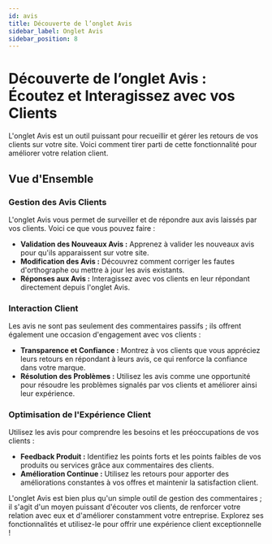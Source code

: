 ```yaml
---
id: avis
title: Découverte de l’onglet Avis
sidebar_label: Onglet Avis
sidebar_position: 8
---
```


# Découverte de l’onglet Avis : Écoutez et Interagissez avec vos Clients

L'onglet Avis est un outil puissant pour recueillir et gérer les retours de vos clients sur votre site. Voici comment tirer parti de cette fonctionnalité pour améliorer votre relation client.

## Vue d'Ensemble

### Gestion des Avis Clients

L'onglet Avis vous permet de surveiller et de répondre aux avis laissés par vos clients. Voici ce que vous pouvez faire :

- **Validation des Nouveaux Avis :** Apprenez à valider les nouveaux avis pour qu'ils apparaissent sur votre site.
- **Modification des Avis :** Découvrez comment corriger les fautes d'orthographe ou mettre à jour les avis existants.
- **Réponses aux Avis :** Interagissez avec vos clients en leur répondant directement depuis l'onglet Avis.

### Interaction Client

Les avis ne sont pas seulement des commentaires passifs ; ils offrent également une occasion d'engagement avec vos clients :

- **Transparence et Confiance :** Montrez à vos clients que vous appréciez leurs retours en répondant à leurs avis, ce qui renforce la confiance dans votre marque.
- **Résolution des Problèmes :** Utilisez les avis comme une opportunité pour résoudre les problèmes signalés par vos clients et améliorer ainsi leur expérience.

### Optimisation de l'Expérience Client

Utilisez les avis pour comprendre les besoins et les préoccupations de vos clients :

- **Feedback Produit :** Identifiez les points forts et les points faibles de vos produits ou services grâce aux commentaires des clients.
- **Amélioration Continue :** Utilisez les retours pour apporter des améliorations constantes à vos offres et maintenir la satisfaction client.

L'onglet Avis est bien plus qu'un simple outil de gestion des commentaires ; il s'agit d'un moyen puissant d'écouter vos clients, de renforcer votre relation avec eux et d'améliorer constamment votre entreprise. Explorez ses fonctionnalités et utilisez-le pour offrir une expérience client exceptionnelle !
